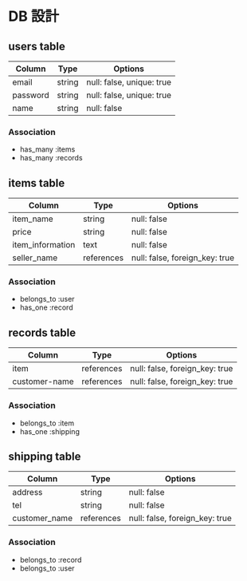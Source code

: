 # DB 設計

## users table

| Column             | Type                | Options                   |
|--------------------|---------------------|---------------------------|
| email              | string              | null: false, unique: true |
| password           | string              | null: false, unique: true |
| name               | string              | null: false               |


### Association

* has_many :items
* has_many :records

## items table

| Column                              | Type       | Options                        |
|-------------------------------------|------------|--------------------------------|
| item_name                           | string     | null: false                    |
| price                               | string     | null: false                    |
| item_information                    | text       | null: false                    |
| seller_name                         | references | null: false, foreign_key: true |

### Association

- belongs_to :user
- has_one :record

## records table

| Column           | Type       | Options                        |
|------------------|------------|--------------------------------|
| item             | references | null: false, foreign_key: true |
| customer-name    | references | null: false, foreign_key: true |

### Association

- belongs_to :item
- has_one :shipping

## shipping table

| Column          | Type       | Options                        |
|-----------------|------------|--------------------------------|
| address         | string     | null: false                    |
| tel             | string     | null: false                    |
| customer_name   | references | null: false, foreign_key: true |

### Association

- belongs_to :record
- belongs_to :user
